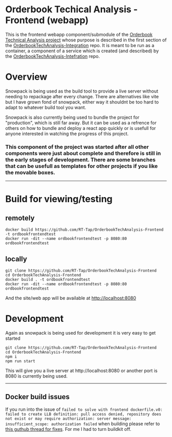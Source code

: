 # Orderbook Techical Analysis - Frontend (webapp)

This is the frontend webapp component/submodule of the [Orderbook Technical Analysis project](https://github.com/RT-Tap/OrderbookTechAnalysis-Integration) whose purpose is described in the first section of the [OrderbookTechAnalysis-Integration](https://github.com/RT-Tap/OrderbookTechAnalysis-Integration) repo. It is meant to be run as a container, a component of a service which is created (and described) by the [OrderbookTechAnalysis-Intefration](https://github.com/RT-Tap/OrderbookTechAnalysis-Integration) repo.


# Overview
Snowpack is being used as the build tool to provide a live server without needing to repackage after every change.  There are alternatives like vite but I have grown fond of snowpack, either way it shouldnt be too hard to adapt to whatever build tool you want.

Snowpack is also currently being used to bundle the project for "production", which is still far away. But it can be used as a refrence for others on how to bundle and deploy a react app quickly or is usefull for anyone interested in watching the progress of this project.  

### This component of the project was started after all other components were just about complete and therefore is still in the early stages of development.  There are some branches that can be usefull as templates for other projects if you like the movable boxes.
---

# Build for viewing/testing
## remotely 
    docker build https://github.com/RT-Tap/OrderbookTechAnalysis-Frontend -t ordbookfrontendtest 
    docker run -dit --name ordbookfrontendtest -p 8080:80 ordbookfrontendtest
## locally
    git clone https://github.com/RT-Tap/OrderbookTechAnalysis-Frontend 
    cd OrderbookTechAnalysis-Frontend 
    docker build . -t ordbookfrontendtest 
    docker run -dit --name ordbookfrontendtest -p 8080:80 ordbookfrontendtest

And the site/web app will be available at [http://localhost:8080](http://localhost:8080)

# Development
Again as snowpack is being used for development it is very easy to get started

    git clone https://github.com/RT-Tap/OrderbookTechAnalysis-Frontend
    cd OrderbookTechAnalysis-Frontend
    npm i
    npm run start
This will give you a live server at http://localhost:8080 or another port is 8080 is currently being used.

---

## Docker build issues
If you run into the issue of `failed to solve with frontend dockerfile.v0: failed to create LLB definition: pull access denied, repository does not exist or may require authorization: server message: insufficient_scope: authorization failed` when building please refer to [this guthub thread for fixes](https://github.com/docker/compose/issues/8449).  For me I had to turn buildkit off.